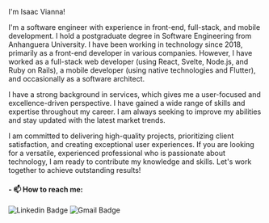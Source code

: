 

I'm Isaac Vianna! 

I'm a software engineer with experience in front-end, full-stack, and mobile development. I hold a postgraduate degree in Software Engineering from Anhanguera University. I have been working in technology since 2018, primarily as a front-end developer in various companies. However, I have worked as a full-stack web developer (using React, Svelte, Node.js, and Ruby on Rails), a mobile developer (using native technologies and Flutter), and occasionally as a software architect.

I have a strong background in services, which gives me a user-focused and excellence-driven perspective. I have gained a wide range of skills and expertise throughout my career. I am always seeking to improve my abilities and stay updated with the latest market trends.

I am committed to delivering high-quality projects, prioritizing client satisfaction, and creating exceptional user experiences. If you are looking for a versatile, experienced professional who is passionate about technology, I am ready to contribute my knowledge and skills. Let's work together to achieve outstanding results!




#### - 📫 How to reach me: 
![Linkedin Badge](https://img.shields.io/badge/-IsaacVianna-blue?style=plastic&logo=Linkedin&logoColor=white&link=https://www.linkedin.com/in/isaacvianna/) 
![Gmail Badge](https://img.shields.io/badge/-isaacsvianna@gmail.com-c14438?style=plastic&logo=Gmail&logoColor=white&link=mailto:isaacsvianna@gmail.com)



